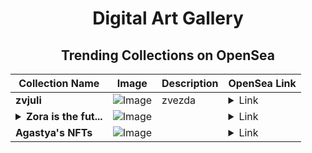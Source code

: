 <div align="center">

# Digital Art Gallery

## Trending Collections on OpenSea

| Collection Name                       | Image                                                                                     | Description                       | OpenSea Link                                                                                          |
|---------------------------------------|-------------------------------------------------------------------------------------------|-----------------------------------|--------------------------------------------------------------------------------------------------------|
| **zvjuli** | ![Image](https://i.seadn.io/s/raw/files/40362f82851cb1fa134eb30819f21e12.png?w=500&auto=format?w=200&auto=format) | zvezda | <details><summary>Link</summary>[zvjuli](https://opensea.io/collection/zvjuli)</details> |
| **<details><summary>Zora is the fut...</summary>Zora is the future</details>** | ![Image](https://i.seadn.io/s/raw/files/9bb8d9abf0069a859717247423abe82f.png?w=500&auto=format?w=200&auto=format) |  | <details><summary>Link</summary>[Zora is the future](https://opensea.io/collection/zora-is-the-future-2)</details> |
| **Agastya's NFTs** | ![Image](https://i.seadn.io/s/raw/files/bd369262b82360d433398709ab1ec3bc.jpg?w=500&auto=format?w=200&auto=format) |  | <details><summary>Link</summary>[Agastya's NFTs](https://opensea.io/collection/agastya-s-nfts)</details> |

</div>